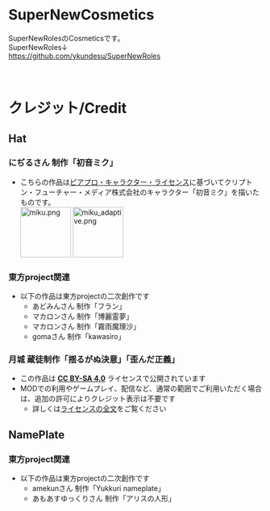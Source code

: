 # SuperNewCosmetics

SuperNewRolesのCosmeticsです。<br>
SuperNewRoles↓<br>
https://github.com/ykundesu/SuperNewRoles<br>
<br>
<br>

# クレジット/Credit
## Hat
### にぢるさん 制作「初音ミク」
- こちらの作品は<a href="http://piapro.jp/license/pcl/summary">ピアプロ・キャラクター・ライセンス</a>に基づいてクリプトン・フューチャー・メディア株式会社のキャラクター「初音ミク」を描いたものです。  
  <img src = hats\miku.png width="100" title = miku.png>
  <img src = hats\miku_climb.png width="100" title = miku_adaptive.png>

### 東方project関連
- 以下の作品は東方projectの二次創作です
  - あどみんさん 制作「フラン」
  - マカロンさん 制作「博麗霊夢」
  - マカロンさん 制作「霧雨魔理沙」
  - gomaさん 制作「kawasiro」

### 月城 蔵徒制作「揺るがぬ決意」「歪んだ正義」
- この作品は **[CC BY-SA 4.0](https://creativecommons.org/licenses/by-sa/4.0/deed.ja)** ライセンスで公開されています
- MODでの利用やゲームプレイ、配信など、通常の範囲でご利用いただく場合は、追加の許可によりクレジット表示は不要です
  - 詳しくは[ライセンスの全文](https://github.com/SuperNewRoles/SuperNewCosmetics/pull/86)をご覧ください

## NamePlate
### 東方project関連
- 以下の作品は東方projectの二次創作です
  - amekunさん 制作「Yukkuri nameplate」
  - あもあすゆっくりさん 制作「アリスの人形」

